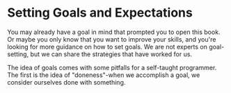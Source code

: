 # Setting Goals and Expectations

You may already have a goal in mind that prompted you to open this book. Or maybe you only know that you want to improve your skills, and you're looking for more guidance on how to set goals. We are not experts on goal-setting, but we can share the strategies that have worked for us.

The idea of goals comes with some pitfalls for a self-taught programmer. The first is the idea of "doneness"-when we accomplish a goal, we consider ourselves done with something.